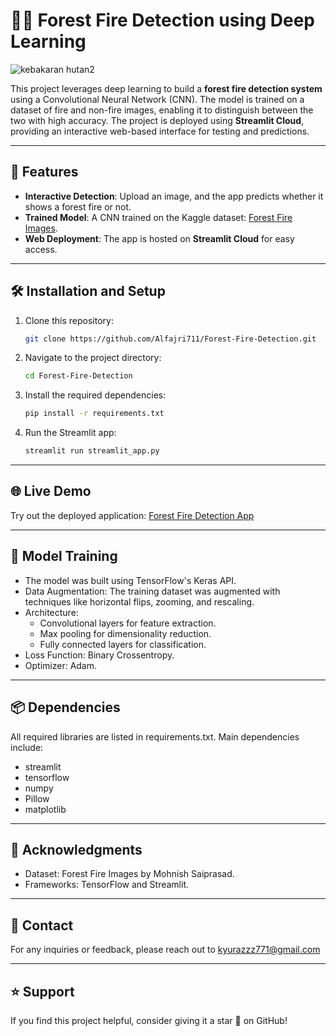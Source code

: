 # 🌲🔥 Forest Fire Detection using Deep Learning

![kebakaran hutan2](https://github.com/user-attachments/assets/c990d6ad-468e-426a-ba0d-980dfce01ef1)


This project leverages deep learning to build a **forest fire detection system** using a Convolutional Neural Network (CNN). The model is trained on a dataset of fire and non-fire images, enabling it to distinguish between the two with high accuracy. The project is deployed using **Streamlit Cloud**, providing an interactive web-based interface for testing and predictions.

---

## 🚀 Features

- **Interactive Detection**: Upload an image, and the app predicts whether it shows a forest fire or not.
- **Trained Model**: A CNN trained on the Kaggle dataset: [Forest Fire Images](https://www.kaggle.com/datasets/mohnishsaiprasad/forest-fire-images).
- **Web Deployment**: The app is hosted on **Streamlit Cloud** for easy access.

---

## 🛠️ Installation and Setup

1. Clone this repository:
   ```bash
   git clone https://github.com/Alfajri711/Forest-Fire-Detection.git
2. Navigate to the project directory:
   ```bash
   cd Forest-Fire-Detection
3. Install the required dependencies:
   ```bash
   pip install -r requirements.txt
5. Run the Streamlit app:
   ```bash
   streamlit run streamlit_app.py

---

## 🌐 Live Demo
Try out the deployed application: [Forest Fire Detection App](https://forest-fire-detection-ur4lmx2d4yx7dtl6jiwpnp.streamlit.app/)

---

## 🧠 Model Training
- The model was built using TensorFlow's Keras API.
- Data Augmentation: The training dataset was augmented with techniques like horizontal flips, zooming, and rescaling.
- Architecture:
  - Convolutional layers for feature extraction.
  - Max pooling for dimensionality reduction.
  - Fully connected layers for classification.
- Loss Function: Binary Crossentropy.
- Optimizer: Adam.

---

## 📦 Dependencies
All required libraries are listed in requirements.txt. Main dependencies include:
- streamlit
- tensorflow
- numpy
- Pillow
- matplotlib

---

## 🤝 Acknowledgments
- Dataset: Forest Fire Images by Mohnish Saiprasad.
- Frameworks: TensorFlow and Streamlit.

---

## 📧 Contact
For any inquiries or feedback, please reach out to kyurazzz771@gmail.com

---

## ⭐ Support
If you find this project helpful, consider giving it a star 🌟 on GitHub!
